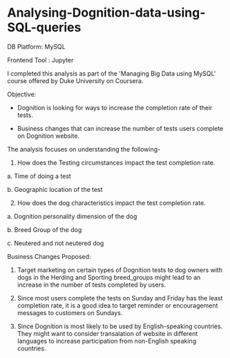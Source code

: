 # Analysing-Dognition-data-using-SQL-queries

DB Platform: MySQL

Frontend Tool : Jupyter 

I completed this analysis as part of the 'Managing Big Data using MySQL' course offered by Duke University on Coursera.

Objective:

- Dognition is looking for ways to increase the completion rate of their tests.

- Business changes that can increase the number of tests users complete on Dognition website.


The analysis focuses on understanding the following-
1. How does the Testing circumstances impact the test completion rate.

  a. Time of doing a test
  
  b. Geographic location of the test

2. How does the dog characteristics impact the test completion rate.

  a. Dognition personality dimension of the dog 
  
  b. Breed Group of the dog
  
  c. Neutered and not neutered dog
 
 Business Changes Proposed:
 
 1. Target marketing on certain types of Dognition tests to dog owners with dogs in the Herding and Sporting breed_groups might lead to an increase in the number of tests completed by users.
 
 2. Since most users complete the tests on Sunday and Friday has the least completion rate, it is a good idea to target reminder or encouragement messages to customers on Sundays.
 
 3. Since Dognition is most likely to be used by English-speaking countries. They might want to consider transalation of website in different languages to increase participation from non-English speaking countries.
